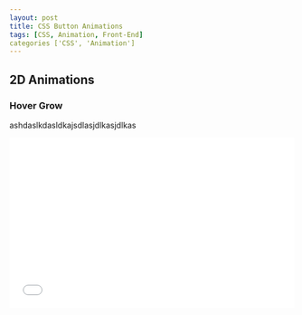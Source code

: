 ```yaml
---
layout: post
title: CSS Button Animations
tags: [CSS, Animation, Front-End]
categories ['CSS', 'Animation']
---
```


## 2D Animations

### Hover Grow


ashdaslkdasldkajsdlasjdlkasjdlkas

<iframe width="100%" height="300" src="//jsfiddle.net/mbuda03/z121kzbv/embedded/html,css,result/dark/" allowfullscreen="allowfullscreen" frameborder="0"></iframe>
